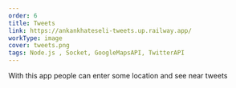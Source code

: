```yaml
---
order: 6
title: Tweets
link: https://ankankhateseli-tweets.up.railway.app/
workType: image
cover: tweets.png
tags: Node.js , Socket, GoogleMapsAPI, TwitterAPI
---
```


With this app people can enter some location and see near tweets
